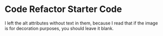 # Code Refactor Starter Code
I left the alt attributes without text in them, because I read that if the image is for decoration purposes, you should leave it blank.